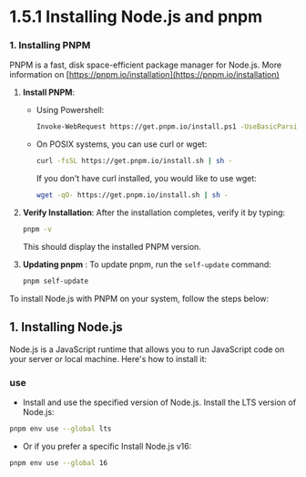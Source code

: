 # 1.5.1 Installing Node.js and pnpm

### 1. **Installing PNPM**

PNPM is a fast, disk space-efficient package manager for Node.js. More information on [https://pnpm.io/installation](https://pnpm.io/installation)

1. **Install PNPM**:
    - Using Powershell:
      ```bash
      Invoke-WebRequest https://get.pnpm.io/install.ps1 -UseBasicParsing | Invoke-Expression
      ```
    - On POSIX systems, you can use curl or wget:
      ```bash
      curl -fsSL https://get.pnpm.io/install.sh | sh -
      ```
      If you don't have curl installed, you would like to use wget:
      ```bash
      wget -qO- https://get.pnpm.io/install.sh | sh -
      ```

2. **Verify Installation**: After the installation completes, verify it by typing:
   ```bash
   pnpm -v
   ```
   This should display the installed PNPM version.
3. **Updating pnpm** : To update pnpm, run the `self-update` command:
   ```Bash
   pnpm self-update
   ```

To install Node.js with PNPM on your system, follow the steps below:

## 1. **Installing Node.js**

Node.js is a JavaScript runtime that allows you to run JavaScript code on your server or local machine. Here's how to install it:

### use
- Install and use the specified version of Node.js. Install the LTS version of Node.js:
```Bash
pnpm env use --global lts
```
- Or if you prefer a specific Install Node.js v16:
```Bash
pnpm env use --global 16
```